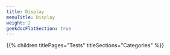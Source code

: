 ```yaml
---
title: Display
menuTitle: Display
weight: 2 
geekdocFlatSection: true
---
```


{{% children titlePages="Tests" titleSections="Categories" %}}

